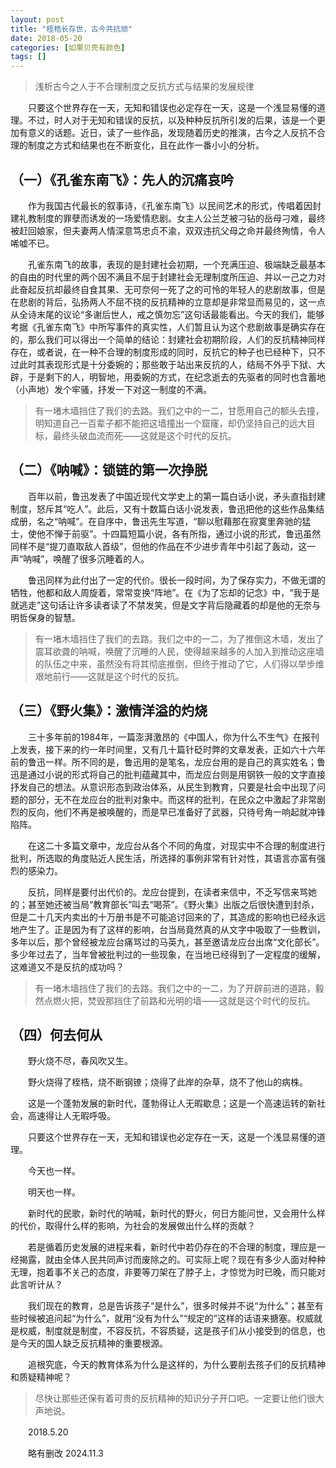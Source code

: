 ```yaml
---
layout: post
title: "桎梏长存世，古今共抗顽"
date: 2018-05-20
categories: [如果贝壳有颜色]
tags: []  
---
```


> 浅析古今之人于不合理制度之反抗方式与结果的发展规律

　　只要这个世界存在一天，无知和错误也必定存在一天，这是一个浅显易懂的道理。不过，时人对于无知和错误的反抗，以及种种反抗所引发的后果，该是一个更加有意义的话题。近日，读了一些作品，发现随着历史的推演，古今之人反抗不合理的制度之方式和结果也在不断变化，且在此作一番小小的分析。
　　
## （一）《孔雀东南飞》：先人的沉痛哀吟

　　作为我国古代最长的叙事诗，《孔雀东南飞》以民间艺术的形式，传唱着因封建礼教制度的罪孽而诱发的一场爱情悲剧。女主人公兰芝被刁钻的岳母刁难，最终被赶回娘家，但夫妻两人情深意笃忠贞不渝，双双违抗父母之命并最终殉情，令人唏嘘不已。

　　孔雀东南飞的故事，表现的是封建社会初期，一个充满压迫、极端缺乏最基本的自由的时代里的两个因不满且不屈于封建社会无理制度所压迫、并以一己之力对此奋起反抗却最终自食其果、无可奈何一死了之的可怜的年轻人的悲剧故事，但是在悲剧的背后，弘扬两人不屈不挠的反抗精神的立意却是非常显而易见的，这一点从全诗末尾的议论“多谢后世人，戒之慎勿忘”这句话最能看出。今天的我们，能够考据《孔雀东南飞》中所写事件的真实性，人们暂且认为这个悲剧故事是确实存在的，那么我们可以得出一个简单的结论：封建社会初期阶段，人们的反抗精神同样存在，或者说，在一种不合理的制度形成的同时，反抗它的种子也已经种下，只不过此时其表现形式是十分委婉的；那些敢于站出来反抗的人，结局不外乎下狱、大辟，于是剩下的人，明智地，用委婉的方式，在纪念逝去的先驱者的同时也含蓄地（小声地）发个牢骚，抒发一下对这一制度的不满。

> 有一堵木墙挡住了我们的去路。我们之中的一二，甘愿用自己的额头去撞，明知道自己一百辈子都不能把这墙撞出一个窟窿，却仍坚持自己的远大目标，最终头破血流而死——这就是这个时代的反抗。

## （二）《呐喊》：锁链的第一次挣脱
　　百年以前，鲁迅发表了中国近现代文学史上的第一篇白话小说，矛头直指封建制度，怒斥其“吃人”。此后，又有十数篇白话小说发表，鲁迅把他的这些作品集结成册，名之“呐喊”。在自序中，鲁迅先生写道，“聊以慰藉那在寂寞里奔驰的猛士，使他不惮于前驱”。十四篇短篇小说，各有所指，通过小说的形式，鲁迅虽然同样不是“提刀直取敌人首级”，但他的作品在不少进步青年中引起了轰动，这一声“呐喊”，唤醒了很多沉睡着的人。

　　鲁迅同样为此付出了一定的代价。很长一段时间，为了保存实力，不做无谓的牺牲，他都和敌人周旋着，常常变换“阵地”。在《为了忘却的记念》中，“我于是就逃走”这句话让许多读者读了不禁发笑，但是文字背后隐藏着的却是他的无奈与明哲保身的智慧。

> 有一堵木墙挡住了我们的去路。我们之中的一二，为了推倒这木墙，发出了震耳欲聋的呐喊，唤醒了沉睡的人民，使得越来越多的人加入到推动这座墙的队伍之中来，虽然没有将其彻底推倒，但终于推动了它，人们得以举步维艰地前行——这就是这个时代的反抗。

## （三）《野火集》：激情洋溢的灼烧

　　三十多年前的1984年，一篇澎湃激昂的《中国人，你为什么不生气》在报刊上发表，接下来的约一年时间里，又有几十篇针砭时弊的文章发表，正如六十六年前的鲁迅一样。所不同的是，鲁迅用的是笔名，龙应台用的是自己的真实姓名；鲁迅是通过小说的形式将自己的批判蕴藏其中，而龙应台则是用钢铁一般的文字直接抒发自己的想法。从意识形态到政治体系，从民生到教育，只要是社会中出现了问题的部分，无不在龙应台的批判对象中。而这样的批判，在民众之中激起了非常剧烈的反向，他们不再是被唤醒的，而是早已准备好了武器，只待号角一响起就冲锋陷阵。

　　在这二十多篇文章中，龙应台从各个不同的角度，对现实中不合理的制度进行批判，所选取的角度贴近人民生活，所选择的事例非常有针对性，其语言亦富有强烈的感染力。

　　反抗，同样是要付出代价的。龙应台提到，在读者来信中，不乏写信来骂她的；甚至她还被当局“教育部长”叫去“喝茶”。《野火集》出版之后很快遭到封杀，但是二十几天内卖出的十万册书是不可能追讨回来的了，其造成的影响也已经永远地产生了。正是因为有了这样的影响，台当局竟然真的从文字中吸取了一些教训，多年以后，那个曾经被龙应台痛骂过的马英九，甚至邀请龙应台出席“文化部长”。多少年过去了，当年曾被批判过的一些现象，在当地已经得到了一定程度的缓解，这难道又不是反抗的成功吗？

> 有一堵木墙挡住了我们的去路。我们之中的一二，为了开辟前进的道路，毅然点燃火把，焚毁那挡住了前路和光明的墙——这就是这个时代的反抗。

## （四）何去何从

　　野火烧不尽，春风吹又生。

　　野火烧得了桎梏，烧不断钢镣；烧得了此岸的杂草，烧不了他山的病株。

　　这是一个蓬勃发展的新时代，蓬勃得让人无暇歇息；这是一个高速运转的新社会，高速得让人无暇呼吸。

　　只要这个世界存在一天，无知和错误也必定存在一天，这是一个浅显易懂的道理。

　　今天也一样。

　　明天也一样。

　　新时代的民歌，新时代的呐喊，新时代的野火，何日方能问世，又会用什么样的代价，取得什么样的影响，为社会的发展做出什么样的贡献？

　　若是循着历史发展的进程来看，新时代中若仍存在的不合理的制度，理应是一经揭露，就由全体人民共同声讨而废除之的。可实际上呢？现在有多少人面对种种无理，抱着事不关己的态度，非要等刀架在了脖子上，才惊觉为时已晚，而只能对此言听计从？

　　我们现在的教育，总是告诉孩子“是什么”，很多时候并不说“为什么”；甚至有些时候被追问起“为什么”，就用“没有为什么”“规定的”这样的话语来搪塞。权威就是权威，制度就是制度，不容反抗，不容质疑，这是孩子们从小接受到的信息，也是今天的国人缺乏反抗精神的重要根源。

　　追根究底，今天的教育体系为什么是这样的，为什么要削去孩子们的反抗精神和质疑精神呢？

> 尽快让那些还保有着可贵的反抗精神的知识分子开口吧。一定要让他们很大声地说。

　　2018.5.20

　　略有删改 2024.11.3
